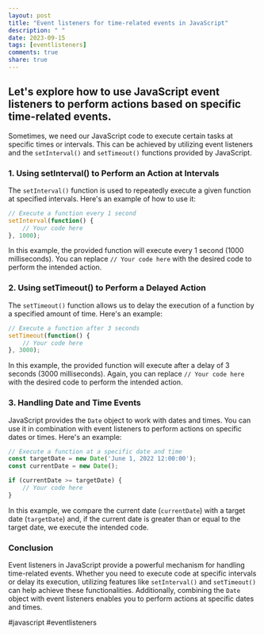 ```yaml
---
layout: post
title: "Event listeners for time-related events in JavaScript"
description: " "
date: 2023-09-15
tags: [eventlisteners]
comments: true
share: true
---
```

## Let's explore how to use JavaScript event listeners to perform actions based on specific time-related events.

Sometimes, we need our JavaScript code to execute certain tasks at specific times or intervals. This can be achieved by utilizing event listeners and the `setInterval()` and `setTimeout()` functions provided by JavaScript.

### 1. Using setInterval() to Perform an Action at Intervals
The `setInterval()` function is used to repeatedly execute a given function at specified intervals. Here's an example of how to use it:

```javascript
// Execute a function every 1 second
setInterval(function() {
    // Your code here
}, 1000);
```
In this example, the provided function will execute every 1 second (1000 milliseconds). You can replace `// Your code here` with the desired code to perform the intended action.

### 2. Using setTimeout() to Perform a Delayed Action
The `setTimeout()` function allows us to delay the execution of a function by a specified amount of time. Here's an example:

```javascript
// Execute a function after 3 seconds
setTimeout(function() {
    // Your code here
}, 3000);
```
In this example, the provided function will execute after a delay of 3 seconds (3000 milliseconds). Again, you can replace `// Your code here` with the desired code to perform the intended action.

### 3. Handling Date and Time Events
JavaScript provides the `Date` object to work with dates and times. You can use it in combination with event listeners to perform actions on specific dates or times. Here's an example:

```javascript
// Execute a function at a specific date and time
const targetDate = new Date('June 1, 2022 12:00:00');
const currentDate = new Date();

if (currentDate >= targetDate) {
    // Your code here
}
```
In this example, we compare the current date (`currentDate`) with a target date (`targetDate`) and, if the current date is greater than or equal to the target date, we execute the intended code.

### Conclusion
Event listeners in JavaScript provide a powerful mechanism for handling time-related events. Whether you need to execute code at specific intervals or delay its execution, utilizing features like `setInterval()` and `setTimeout()` can help achieve these functionalities. Additionally, combining the `Date` object with event listeners enables you to perform actions at specific dates and times.

#javascript #eventlisteners